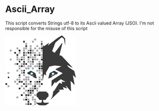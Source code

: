 # Ascii_Array
This script converts Strings utf-8 to its Ascii valued Array (JSO).
I'm not responsible for the misuse of this script

<img src="imgs/images (1).png" alt="JSO"/>

